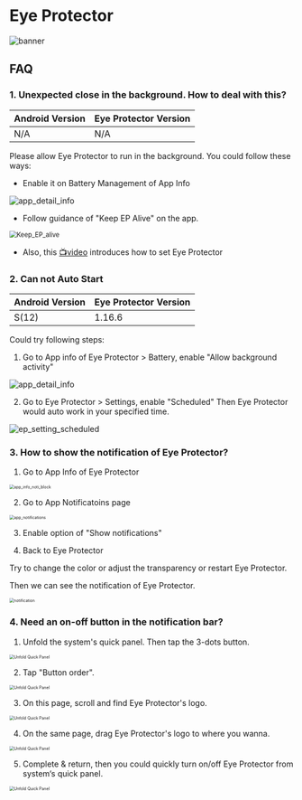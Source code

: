 # Eye Protector



<img src="Img\banner-m.png" alt="banner" />



## FAQ

 ### 1. Unexpected close in the background. How to deal with this?

| Android Version | Eye Protector Version |
| --------------- | --------------------- |
| N/A             | N/A                   |

 Please allow Eye Protector to run in the background. You could follow these ways: 

- Enable it on Battery Management of App Info

<img src="FAQ\unexpected_close\app_detail_info.png" alt="app_detail_info"  />

- Follow guidance of "Keep EP Alive" on the app. 

<img src="FAQ\unexpected_close\Keep_EP_alive.png" alt="Keep_EP_alive" style="zoom: 80%;" />

- Also, this [📺video](https://www.youtube.com/watch?v=yaQ53luCXl8) introduces how to set Eye Protector

###  2. Can not Auto Start 

| Android Version | Eye Protector Version |
| --------------- | --------------------- |
| S(12)           | 1.16.6                |

Could try following steps:
1)  Go to App info of Eye Protector > Battery, enable "Allow background activity"

<img src="FAQ\unexpected_close\app_detail_info.png" alt="app_detail_info"/>



2)  Go to Eye Protector >  Settings, enable "Scheduled"
    Then Eye Protector would auto work in your specified time.

<img src="FAQ\not_auto_start\ep_setting_scheduled.png" alt="ep_setting_scheduled">



### 3. How to show the notification of Eye Protector?

1) Go to App Info of Eye Protector

<img src="FAQ\show_noti\app_info_noti_block.jpg" alt="app_info_noti_block" style="zoom:50%;" />

2) Go  to  App Notificatoins page

<img src="FAQ\show_noti\app_notifications.png" alt="app_notifications" style="zoom:50%;" />

3) Enable option of "Show notifications"

4) Back to Eye Protector

Try to change the color or adjust the transparency or restart Eye Protector.

Then we can see the notification of Eye Protector.

<img src="FAQ\show_noti\notification.png" alt="notification" style="zoom:50%;" />



### 4. Need an on-off button in the notification bar?

1) Unfold the system's quick panel. Then tap the 3-dots button.

<img src="FAQ\QuickPanel\step1_quick_panel.jpg" alt="Unfold Quick Panel" style="zoom:50%;" />



2) Tap "Button order".

<img src="FAQ\QuickPanel\step2_tap_botton_order.jpg" alt="Unfold Quick Panel" style="zoom:50%;" />

3) On this page, scroll and find Eye Protector's logo.

<img src="FAQ\QuickPanel\step3_edit_page.jpg" alt="Unfold Quick Panel" style="zoom:50%;" />

4) On the same page, drag Eye Protector's logo to where you wanna.

<img src="FAQ\QuickPanel\step4_drag.png" alt="Unfold Quick Panel" style="zoom:50%;" />

5) Complete & return,  then you could quickly turn on/off Eye Protector from system‘s quick panel.

<img src="FAQ\QuickPanel\step5_complete.jpg" alt="Unfold Quick Panel" style="zoom:50%;" />